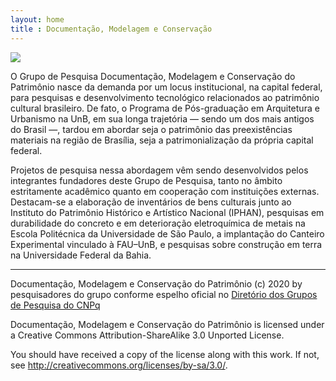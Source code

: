 ```yaml
---
layout: home
title : Documentação, Modelagem e Conservação
---
```


![](https://github.com/dmcpatrimonio/arqtrad/workflows/Jekyll%20site%20CI/badge.svg?branch=master)

O Grupo de Pesquisa Documentação, Modelagem e Conservação do Patrimônio
nasce da demanda por um locus institucional, na capital federal, para
pesquisas e desenvolvimento tecnológico relacionados ao patrimônio cultural
brasileiro. De fato, o Programa de Pós-graduação em Arquitetura e Urbanismo
na UnB, em sua longa trajetória — sendo um dos mais antigos do Brasil —,
tardou em abordar seja o patrimônio das preexistências materiais na região
de Brasília, seja a patrimonialização da própria capital federal.

Projetos de pesquisa nessa abordagem vêm sendo desenvolvidos pelos
integrantes fundadores deste Grupo de Pesquisa, tanto no âmbito
estritamente acadêmico quanto em cooperação com instituições externas.
Destacam-se a elaboração de inventários de bens culturais junto ao
Instituto do Patrimônio Histórico e Artístico Nacional (IPHAN), pesquisas
em durabilidade do concreto e em deterioração eletroquímica de metais na
Escola Politécnica da Universidade de São Paulo, a implantação do Canteiro
Experimental vinculado à FAU–UnB, e pesquisas sobre construção em terra na
Universidade Federal da Bahia.

* * * *

Documentação, Modelagem e Conservação do Patrimônio (c) 2020 by
pesquisadores do grupo conforme espelho oficial no
[Diretório dos Grupos de Pesquisa do CNPq](http://dgp.cnpq.br/dgp/espelhogrupo/0050065016863402)
 
Documentação, Modelagem e Conservação do Patrimônio is licensed under a
Creative Commons Attribution-ShareAlike 3.0 Unported License.
 
You should have received a copy of the license along with this
work.  If not, see <http://creativecommons.org/licenses/by-sa/3.0/>.

